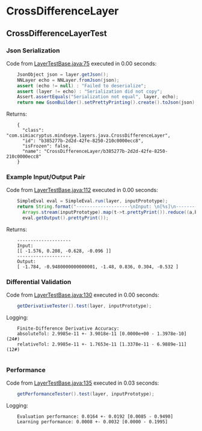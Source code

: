 # CrossDifferenceLayer
## CrossDifferenceLayerTest
### Json Serialization
Code from [LayerTestBase.java:75](../../../../../../../../MindsEye/src/test/java/com/simiacryptus/mindseye/layers/LayerTestBase.java#L75) executed in 0.00 seconds: 
```java
    JsonObject json = layer.getJson();
    NNLayer echo = NNLayer.fromJson(json);
    assert (echo != null) : "Failed to deserialize";
    assert (layer != echo) : "Serialization did not copy";
    Assert.assertEquals("Serialization not equal", layer, echo);
    return new GsonBuilder().setPrettyPrinting().create().toJson(json);
```

Returns: 

```
    {
      "class": "com.simiacryptus.mindseye.layers.java.CrossDifferenceLayer",
      "id": "b385277b-2d2d-42fe-8250-210c0000ecc8",
      "isFrozen": false,
      "name": "CrossDifferenceLayer/b385277b-2d2d-42fe-8250-210c0000ecc8"
    }
```



### Example Input/Output Pair
Code from [LayerTestBase.java:112](../../../../../../../../MindsEye/src/test/java/com/simiacryptus/mindseye/layers/LayerTestBase.java#L112) executed in 0.00 seconds: 
```java
    SimpleEval eval = SimpleEval.run(layer, inputPrototype);
    return String.format("--------------------\nInput: \n[%s]\n--------------------\nOutput: \n%s",
      Arrays.stream(inputPrototype).map(t->t.prettyPrint()).reduce((a,b)->a+",\n"+b).get(),
      eval.getOutput().prettyPrint());
```

Returns: 

```
    --------------------
    Input: 
    [[ -1.576, 0.208, -0.628, -0.096 ]]
    --------------------
    Output: 
    [ -1.784, -0.9480000000000001, -1.48, 0.836, 0.304, -0.532 ]
```



### Differential Validation
Code from [LayerTestBase.java:130](../../../../../../../../MindsEye/src/test/java/com/simiacryptus/mindseye/layers/LayerTestBase.java#L130) executed in 0.00 seconds: 
```java
    getDerivativeTester().test(layer, inputPrototype);
```
Logging: 
```
    Finite-Difference Derivative Accuracy:
    absoluteTol: 2.9985e-11 +- 3.9018e-11 [0.0000e+00 - 1.3978e-10] (24#)
    relativeTol: 2.9985e-11 +- 1.7653e-11 [1.3378e-11 - 6.9889e-11] (12#)
    
```

### Performance
Code from [LayerTestBase.java:135](../../../../../../../../MindsEye/src/test/java/com/simiacryptus/mindseye/layers/LayerTestBase.java#L135) executed in 0.03 seconds: 
```java
    getPerformanceTester().test(layer, inputPrototype);
```
Logging: 
```
    Evaluation performance: 0.0164 +- 0.0192 [0.0085 - 0.9490]
    Learning performance: 0.0008 +- 0.0032 [0.0000 - 0.1995]
    
```

